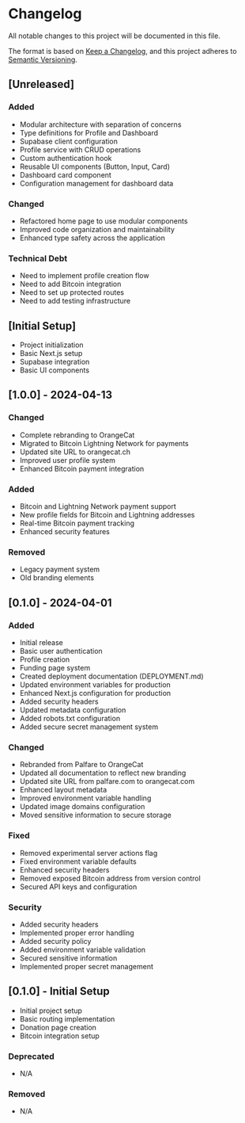 # Changelog

All notable changes to this project will be documented in this file.

The format is based on [Keep a Changelog](https://keepachangelog.com/en/1.0.0/),
and this project adheres to [Semantic Versioning](https://semver.org/spec/v2.0.0.html).

## [Unreleased]

### Added
- Modular architecture with separation of concerns
- Type definitions for Profile and Dashboard
- Supabase client configuration
- Profile service with CRUD operations
- Custom authentication hook
- Reusable UI components (Button, Input, Card)
- Dashboard card component
- Configuration management for dashboard data

### Changed
- Refactored home page to use modular components
- Improved code organization and maintainability
- Enhanced type safety across the application

### Technical Debt
- Need to implement profile creation flow
- Need to add Bitcoin integration
- Need to set up protected routes
- Need to add testing infrastructure

## [Initial Setup]
- Project initialization
- Basic Next.js setup
- Supabase integration
- Basic UI components

## [1.0.0] - 2024-04-13

### Changed
- Complete rebranding to OrangeCat
- Migrated to Bitcoin Lightning Network for payments
- Updated site URL to orangecat.ch
- Improved user profile system
- Enhanced Bitcoin payment integration

### Added
- Bitcoin and Lightning Network payment support
- New profile fields for Bitcoin and Lightning addresses
- Real-time Bitcoin payment tracking
- Enhanced security features

### Removed
- Legacy payment system
- Old branding elements

## [0.1.0] - 2024-04-01

### Added
- Initial release
- Basic user authentication
- Profile creation
- Funding page system
- Created deployment documentation (DEPLOYMENT.md)
- Updated environment variables for production
- Enhanced Next.js configuration for production
- Added security headers
- Updated metadata configuration
- Added robots.txt configuration
- Added secure secret management system

### Changed
- Rebranded from Palfare to OrangeCat
- Updated all documentation to reflect new branding
- Updated site URL from palfare.com to orangecat.com
- Enhanced layout metadata
- Improved environment variable handling
- Updated image domains configuration
- Moved sensitive information to secure storage

### Fixed
- Removed experimental server actions flag
- Fixed environment variable defaults
- Enhanced security headers
- Removed exposed Bitcoin address from version control
- Secured API keys and configuration

### Security
- Added security headers
- Implemented proper error handling
- Added security policy
- Added environment variable validation
- Secured sensitive information
- Implemented proper secret management

## [0.1.0] - Initial Setup
- Initial project setup
- Basic routing implementation
- Donation page creation
- Bitcoin integration setup

### Deprecated
- N/A

### Removed
- N/A 